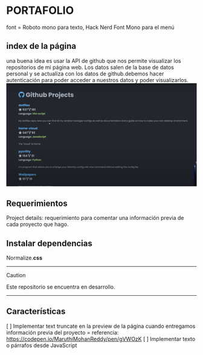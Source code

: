 # **PORTAFOLIO**

font = Roboto mono para texto, Hack Nerd Font Mono para el menú

## **index de la página**

una buena idea es usar la API de github que nos permite visualizar los repositorios de mi página web.
Los datos salen de la base de datos personal y se actualiza con los datos de github.debemos hacer autenticación para poder acceder a nuestros datos y poder visualizarlos.
![github-projects](public/assets/img/markdown/github-projects.png)

## **Requerimientos**

Project details: requerimiento para comentar una información previa de cada proyecto que hago.

## Instalar **dependencias**

Normalize.**css**

---

> [!CAUTION]
> Este repositorio se encuentra en desarrollo.

---

## **Características**

[ ] Implementar text truncate en la preview de la página cuando entregamos información previa del proyecto = referencia: https://codepen.io/MaruthiMohanReddy/pen/gVWOzK
[ ] Implementar texto o párrafos desde JavaScript
